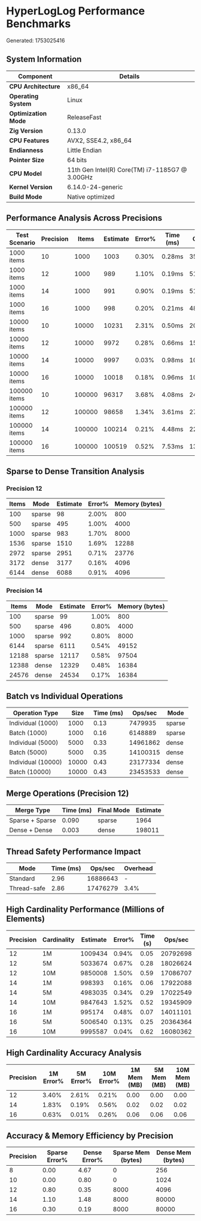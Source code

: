 # HyperLogLog Performance Benchmarks

Generated: 1753025416

## System Information

| Component             | Details                                        |
| --------------------- | ---------------------------------------------- |
| **CPU Architecture**  | x86_64                                         |
| **Operating System**  | Linux                                          |
| **Optimization Mode** | ReleaseFast                                    |
| **Zig Version**       | 0.13.0                                         |
| **CPU Features**      | AVX2, SSE4.2, x86_64                           |
| **Endianness**        | Little Endian                                  |
| **Pointer Size**      | 64 bits                                        |
| **CPU Model**         | 11th Gen Intel(R) Core(TM) i7-1185G7 @ 3.00GHz |
| **Kernel Version**    | 6.14.0-24-generic                              |
| **Build Mode**        | Native optimized                               |

## Performance Analysis Across Precisions

| Test Scenario | Precision | Items  | Estimate | Error% | Time (ms) | Ops/sec  | Memory | Mode   |
| ------------- | --------- | ------ | -------- | ------ | --------- | -------- | ------ | ------ |
| 1000 items    | 10        | 1000   | 1003     | 0.30%  | 0.28ms    | 3588178  | 1024B  | dense  |
| 1000 items    | 12        | 1000   | 989      | 1.10%  | 0.19ms    | 5166170  | 8064B  | sparse |
| 1000 items    | 14        | 1000   | 991      | 0.90%  | 0.19ms    | 5195831  | 8064B  | sparse |
| 1000 items    | 16        | 1000   | 998      | 0.20%  | 0.21ms    | 4842967  | 8064B  | sparse |
| 10000 items   | 10        | 10000  | 10231    | 2.31%  | 0.50ms    | 20092950 | 1024B  | dense  |
| 10000 items   | 12        | 10000  | 9972     | 0.28%  | 0.66ms    | 15144654 | 4096B  | dense  |
| 10000 items   | 14        | 10000  | 9997     | 0.03%  | 0.98ms    | 10156079 | 80064B | sparse |
| 10000 items   | 16        | 10000  | 10018    | 0.18%  | 0.96ms    | 10391316 | 80064B | sparse |
| 100000 items  | 10        | 100000 | 96317    | 3.68%  | 4.08ms    | 24502195 | 1024B  | dense  |
| 100000 items  | 12        | 100000 | 98658    | 1.34%  | 3.61ms    | 27705919 | 4096B  | dense  |
| 100000 items  | 14        | 100000 | 100214   | 0.21%  | 4.48ms    | 22346274 | 16384B | dense  |
| 100000 items  | 16        | 100000 | 100519   | 0.52%  | 7.53ms    | 13287292 | 65536B | dense  |

## Sparse to Dense Transition Analysis

### Precision 12

| Items | Mode   | Estimate | Error% | Memory (bytes) |
| ----- | ------ | -------- | ------ | -------------- |
| 100   | sparse | 98       | 2.00%  | 800            |
| 500   | sparse | 495      | 1.00%  | 4000           |
| 1000  | sparse | 983      | 1.70%  | 8000           |
| 1536  | sparse | 1510     | 1.69%  | 12288          |
| 2972  | sparse | 2951     | 0.71%  | 23776          |
| 3172  | dense  | 3177     | 0.16%  | 4096           |
| 6144  | dense  | 6088     | 0.91%  | 4096           |

### Precision 14

| Items | Mode   | Estimate | Error% | Memory (bytes) |
| ----- | ------ | -------- | ------ | -------------- |
| 100   | sparse | 99       | 1.00%  | 800            |
| 500   | sparse | 496      | 0.80%  | 4000           |
| 1000  | sparse | 992      | 0.80%  | 8000           |
| 6144  | sparse | 6111     | 0.54%  | 49152          |
| 12188 | sparse | 12117    | 0.58%  | 97504          |
| 12388 | dense  | 12329    | 0.48%  | 16384          |
| 24576 | dense  | 24534    | 0.17%  | 16384          |

## Batch vs Individual Operations

| Operation Type     | Size  | Time (ms) | Ops/sec  | Mode   |
| ------------------ | ----- | --------- | -------- | ------ |
| Individual (1000)  | 1000  | 0.13      | 7479935  | sparse |
| Batch (1000)       | 1000  | 0.16      | 6148889  | sparse |
| Individual (5000)  | 5000  | 0.33      | 14961862 | dense  |
| Batch (5000)       | 5000  | 0.35      | 14100315 | dense  |
| Individual (10000) | 10000 | 0.43      | 23177334 | dense  |
| Batch (10000)      | 10000 | 0.43      | 23453533 | dense  |

## Merge Operations (Precision 12)

| Merge Type      | Time (ms) | Final Mode | Estimate |
| --------------- | --------- | ---------- | -------- |
| Sparse + Sparse | 0.090     | sparse     | 1964     |
| Dense + Dense   | 0.003     | dense      | 198011   |

## Thread Safety Performance Impact

| Mode        | Time (ms) | Ops/sec  | Overhead |
| ----------- | --------- | -------- | -------- |
| Standard    | 2.96      | 16886643 | -        |
| Thread-safe | 2.86      | 17476279 | 3.4%     |

## High Cardinality Performance (Millions of Elements)

| Precision | Cardinality | Estimate | Error% | Time (s) | Ops/sec  | Memory (MB) | Mode  |
| --------- | ----------- | -------- | ------ | -------- | -------- | ----------- | ----- |
| 12        | 1M          | 1009434  | 0.94%  | 0.05     | 20792698 | 0.00        | dense |
| 12        | 5M          | 5033674  | 0.67%  | 0.28     | 18026624 | 0.00        | dense |
| 12        | 10M         | 9850008  | 1.50%  | 0.59     | 17086707 | 0.00        | dense |
| 14        | 1M          | 998393   | 0.16%  | 0.06     | 17922088 | 0.02        | dense |
| 14        | 5M          | 4983035  | 0.34%  | 0.29     | 17022549 | 0.02        | dense |
| 14        | 10M         | 9847643  | 1.52%  | 0.52     | 19345909 | 0.02        | dense |
| 16        | 1M          | 995174   | 0.48%  | 0.07     | 14011101 | 0.06        | dense |
| 16        | 5M          | 5006540  | 0.13%  | 0.25     | 20364364 | 0.06        | dense |
| 16        | 10M         | 9995587  | 0.04%  | 0.62     | 16080362 | 0.06        | dense |

## High Cardinality Accuracy Analysis

| Precision | 1M Error% | 5M Error% | 10M Error% | 1M Mem (MB) | 5M Mem (MB) | 10M Mem (MB) |
| --------- | --------- | --------- | ---------- | ----------- | ----------- | ------------ |
| 12        | 3.40%     | 2.61%     | 0.21%      | 0.00        | 0.00        | 0.00         |
| 14        | 1.83%     | 0.19%     | 0.56%      | 0.02        | 0.02        | 0.02         |
| 16        | 0.63%     | 0.01%     | 0.26%      | 0.06        | 0.06        | 0.06         |

## Accuracy & Memory Efficiency by Precision

| Precision | Sparse Error% | Dense Error% | Sparse Mem (bytes) | Dense Mem (bytes) |
| --------- | ------------- | ------------ | ------------------ | ----------------- |
| 8         | 0.00          | 4.67         | 0                  | 256               |
| 10        | 0.00          | 0.80         | 0                  | 1024              |
| 12        | 0.80          | 0.35         | 8000               | 4096              |
| 14        | 1.10          | 1.48         | 8000               | 80000             |
| 16        | 0.30          | 0.19         | 8000               | 80000             |
